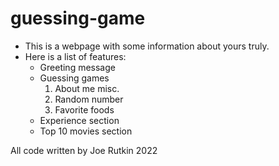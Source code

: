 # guessing-game

- This is a webpage with some information about yours truly.
- Here is a list of features:
  - Greeting message
  - Guessing games
    1. About me misc.
    1. Random number
    1. Favorite foods
  - Experience section
  - Top 10 movies section

All code written by Joe Rutkin 2022
